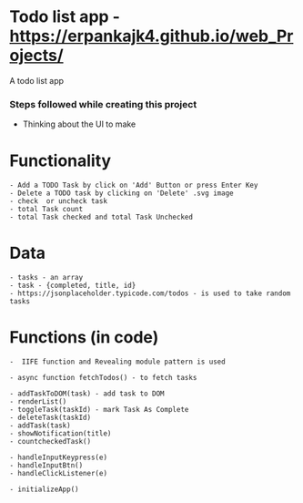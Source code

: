# Todo list app - https://erpankajk4.github.io/web_Projects/
A todo list app


### Steps followed while creating this project

- Thinking about the UI to make

# Functionality
	- Add a TODO Task by click on 'Add' Button or press Enter Key
	- Delete a TODO task by clicking on 'Delete' .svg image
	- check  or uncheck task
	- total Task count
	- total Task checked and total Task Unchecked

# Data
	- tasks - an array
	- task - {completed, title, id}
	- https://jsonplaceholder.typicode.com/todos - is used to take random tasks

# Functions (in code)
	-  IIFE function and Revealing module pattern is used

	- async function fetchTodos() - to fetch tasks

	- addTaskToDOM(task) - add task to DOM
	- renderList()
	- toggleTask(taskId) - mark Task As Complete
	- deleteTask(taskId)
	- addTask(task)
	- showNotification(title)
	- countcheckedTask() 

	- handleInputKeypress(e)
	- handleInputBtn()
	- handleClickListener(e)

	- initializeApp()
